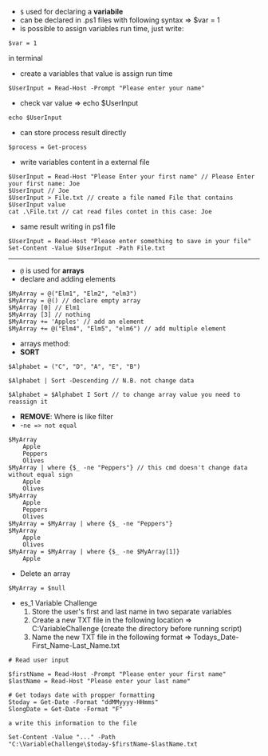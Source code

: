 - `$` used for declaring a **variabile**
- can be declared in .ps1 files with following syntax => $var = 1
- is possible to assign variables run time, just write:
```
$var = 1
```
in terminal
- create a variables that value is assign run time
```
$UserInput = Read-Host -Prompt "Please enter your name"
```
- check var value => echo $UserInput
```
echo $UserInput
```
- can store process result directly
```
$process = Get-process
```
- write variables content in a external file
```
$UserInput = Read-Host "Please Enter your first name" // Please Enter your first name: Joe
$UserInput // Joe
$UserInput > File.txt // create a file named File that contains $UserInput value
cat .\File.txt // cat read files contet in this case: Joe
```
- same result writing in ps1 file
```
$UserInput = Read-Host "Please enter something to save in your file"
Set-Content -Value $UserInput -Path File.txt
```
---
- `@` is used for **arrays**
- declare and adding elements
```
$MyArray = @("Elm1", "Elm2", "elm3")
$MyArray = @() // declare empty array
$MyArray [0] // Elm1
$MyArray [3] // nothing
$MyArray += 'Apples' // add an element
$MyArray += @("Elm4", "Elm5", "elm6") // add multiple element
```
- arrays method:
- **SORT**
```
$Alphabet = ("C", "D", "A", "E", "B")

$Alphabet | Sort -Descending // N.B. not change data

$Alphabet = $Alphabet I Sort // to change array value you need to reassign it
```
- **REMOVE**: Where is like filter 
- -`ne => not equal`
```
$MyArray
	Apple
	Peppers
	Olives
$MyArray | where {$_ -ne "Peppers"} // this cmd doesn't change data without equal sign
	Apple
	Olives
$MyArray
	Apple
	Peppers
	Olives
$MyArray = $MyArray | where {$_ -ne "Peppers"}
$MyArray
	Apple
	Olives
$MyArray = $MyArray | where {$_ -ne $MyArray[1]}
	Apple
```
- Delete an array
```
$MyArray = $null
```
- es_1 Variable Challenge
  1. Store the user's first and last name in two separate variables
  2. Create a new TXT file in the following location => C:VariableChallenge (create the directory before running script)
  3. Name the new TXT file in the following format => Todays_Date-First_Name-Last_Name.txt
```
# Read user input

$firstName = Read-Host -Prompt "Please enter your first name"
$lastName = Read-Host "Please enter your last name"

# Get todays date with propper formatting
Stoday = Get-Date -Format "ddMMyyyy-HHmms"
SlongDate = Get-Date -Format "F"

a write this information to the file

Set-Content -Value "..." -Path "C:\VariableChallenge\$today-$firstName-$lastName.txt


```




